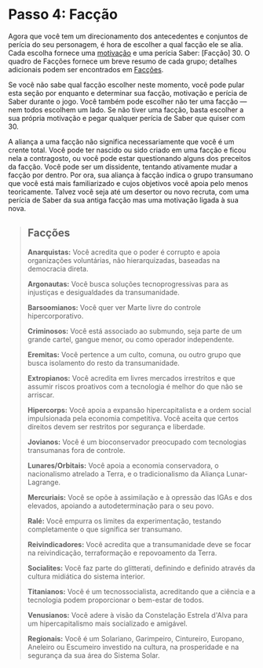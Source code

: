 # Passo 4: Facção

Agora que você tem um direcionamento dos antecedentes e conjuntos de perícia do seu personagem, é hora de escolher a qual facção ele se alia. Cada escolha fornece uma [motivação](16-step-13-motivations.md) e uma perícia Saber: \[Facção\] 30. O quadro de Facções fornece um breve resumo de cada grupo; detalhes adicionais podem ser encontrados em [Facções](../10/00-factions.md).

Se você não sabe qual facção escolher neste momento, você pode pular esta seção por enquanto e determinar sua facção, motivação e perícia de Saber durante o jogo. Você também pode escolher não ter uma facção — nem todos escolhem um lado. Se não tiver uma facção, basta escolher a sua própria motivação e pegar qualquer perícia de Saber que quiser com 30.

A aliança a uma facção não significa necessariamente que você é um crente total. Você pode ter nascido ou sido criado em uma facção e ficou nela a contragosto, ou você pode estar questionando alguns dos preceitos da facção. Você pode ser um dissidente, tentando ativamente mudar a facção por dentro. Por ora, sua aliança à facção indica o grupo transumano que você está mais familiarizado e cujos objetivos você apoia pelo menos teoricamente. Talvez você seja até um desertor ou novo recruta, com uma perícia de Saber da sua antiga facção mas uma motivação ligada à sua nova.

<blockquote>

## Facções

<!--sort-->

**Anarquistas:** Você acredita que o poder é corrupto e apoia organizações voluntárias, não hierarquizadas, baseadas na democracia direta.

**Argonautas:** Você busca soluções tecnoprogressivas para as injustiças e desigualdades da transumanidade.

**Barsoomianos:** Você quer ver Marte livre do controle hipercorporativo.

**Criminosos:** Você está associado ao submundo, seja parte de um grande cartel, gangue menor, ou como operador independente.

**Eremitas:** Você pertence a um culto, comuna, ou outro grupo que busca isolamento do resto da transumanidade.

**Extropianos:** Você acredita em livres mercados irrestritos e que assumir riscos proativos com a tecnologia é melhor do que não se arriscar.

**Hipercorps:** Você apoia a expansão hipercapitalista e a ordem social impulsionada pela economia competitiva. Você aceita que certos direitos devem ser restritos por segurança e liberdade.

**Jovianos:** Você é um bioconservador preocupado com tecnologias transumanas fora de controle.

**Lunares/Orbitais:** Você apoia a economia conservadora, o nacionalismo atrelado a Terra, e o tradicionalismo da Aliança Lunar-Lagrange.

**Mercuriais:** Você se opõe à assimilação e à opressão das IGAs e dos elevados, apoiando a autodeterminação para o seu povo.

**Ralé:** Você empurra os limites da experimentação, testando completamente o que significa ser transumano.

**Reivindicadores:** Você acredita que a transumanidade deve se focar na reivindicação, terraformação e repovoamento da Terra.

**Socialites:** Você faz parte do glitterati, definindo e definido através da cultura midiática do sistema interior.

**Titanianos:** Você é um tecnossocialista, acreditando que a ciência e a tecnologia podem proporcionar o bem-estar de todos.

**Venusianos:** Você adere à visão da Constelação Estrela d'Alva para um hipercapitalismo mais socializado e amigável.

<!--sort-end-->

**Regionais:** Você é um Solariano, Garimpeiro, Cintureiro, Europano, Aneleiro ou Escumeiro investido na cultura, na prosperidade e na segurança da sua área do Sistema Solar.

</blockquote>
